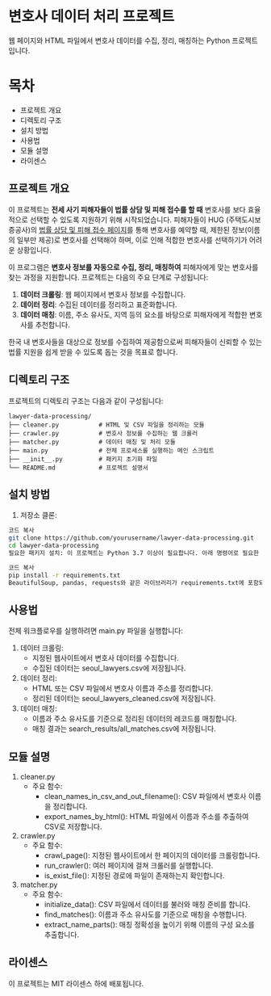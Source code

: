 # 변호사 데이터 처리 프로젝트
웹 페이지와 HTML 파일에서 변호사 데이터를 수집, 정리, 매칭하는 Python 프로젝트입니다.

# 목차
- 프로젝트 개요
- 디렉토리 구조
- 설치 방법
- 사용법
- 모듈 설명
- 라이센스

## 프로젝트 개요

이 프로젝트는 **전세 사기 피해자들이 법률 상담 및 피해 접수를 할 때** 변호사를 보다 효율적으로 선택할 수 있도록 지원하기 위해 시작되었습니다. 피해자들이 HUG (주택도시보증공사)의 [법률 상담 및 피해 접수 페이지](https://khug.or.kr/jeonse/web/s01/s010204.jsp)를 통해 변호사를 예약할 때, 제한된 정보(이름의 일부만 제공)로 변호사를 선택해야 하며, 이로 인해 적합한 변호사를 선택하기가 어려운 상황입니다. 

이 프로그램은 **변호사 정보를 자동으로 수집, 정리, 매칭하여** 피해자에게 맞는 변호사를 찾는 과정을 지원합니다. 프로젝트는 다음의 주요 단계로 구성됩니다:
1. **데이터 크롤링**: 웹 페이지에서 변호사 정보를 수집합니다.
2. **데이터 정리**: 수집된 데이터를 정리하고 표준화합니다.
3. **데이터 매칭**: 이름, 주소 유사도, 지역 등의 요소를 바탕으로 피해자에게 적합한 변호사를 추천합니다.

한국 내 변호사들을 대상으로 정보를 수집하여 제공함으로써 피해자들이 신뢰할 수 있는 법률 지원을 쉽게 받을 수 있도록 돕는 것을 목표로 합니다.

## 디렉토리 구조
프로젝트의 디렉토리 구조는 다음과 같이 구성됩니다:
```angular2html
lawyer-data-processing/
├── cleaner.py           # HTML 및 CSV 파일을 정리하는 모듈
├── crawler.py           # 변호사 정보를 수집하는 웹 크롤러
├── matcher.py           # 데이터 매칭 및 처리 모듈
├── main.py              # 전체 프로세스를 실행하는 메인 스크립트
├── __init__.py          # 패키지 초기화 파일
└── README.md            # 프로젝트 설명서
```

## 설치 방법
1. 저장소 클론:

```bash
코드 복사
git clone https://github.com/yourusername/lawyer-data-processing.git
cd lawyer-data-processing
필요한 패키지 설치: 이 프로젝트는 Python 3.7 이상이 필요합니다. 아래 명령어로 필요한 패키지를 설치합니다:
```
```bash
코드 복사
pip install -r requirements.txt
BeautifulSoup, pandas, requests와 같은 라이브러리가 requirements.txt에 포함되어 있어야 합니다.
```

## 사용법
전체 워크플로우를 실행하려면 main.py 파일을 실행합니다:

1. 데이터 크롤링:
   - 지정된 웹사이트에서 변호사 데이터를 수집합니다. 
   - 수집된 데이터는 seoul_lawyers.csv에 저장됩니다.
2. 데이터 정리:
   - HTML 또는 CSV 파일에서 변호사 이름과 주소를 정리합니다. 
   - 정리된 데이터는 seoul_lawyers_cleaned.csv에 저장됩니다.
3. 데이터 매칭:
   - 이름과 주소 유사도를 기준으로 정리된 데이터의 레코드를 매칭합니다.
   - 매칭 결과는 search_results/all_matches.csv에 저장됩니다.

## 모듈 설명
1. cleaner.py
   - 주요 함수:
     - clean_names_in_csv_and_out_filename(): CSV 파일에서 변호사 이름을 정리합니다. 
     - export_names_by_html(): HTML 파일에서 이름과 주소를 추출하여 CSV로 저장합니다.
2. crawler.py
   - 주요 함수:
     - crawl_page(): 지정된 웹사이트에서 한 페이지의 데이터를 크롤링합니다. 
     - run_crawler(): 여러 페이지에 걸쳐 크롤러를 실행합니다. 
     - is_exist_file(): 지정된 경로에 파일이 존재하는지 확인합니다.
3. matcher.py 
   - 주요 함수:
     - initialize_data(): CSV 파일에서 데이터를 불러와 매칭 준비를 합니다. 
     - find_matches(): 이름과 주소 유사도를 기준으로 매칭을 수행합니다. 
     - extract_name_parts(): 매칭 정확성을 높이기 위해 이름의 구성 요소를 추출합니다.
           
## 라이센스
이 프로젝트는 MIT 라이센스 하에 배포됩니다.